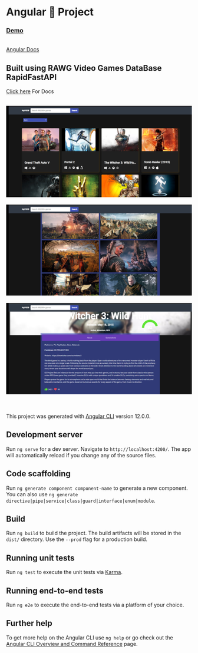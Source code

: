# Angular 💩 Project
### <a href="https://kmadhav907.github.io/Angular-Practise/">Demo </a>
<br/>
<a href="https://angular.io/">Angular Docs</a>

## Built using RAWG Video Games DataBase RapidFastAPI 


<a href="https://rapidapi.com/accujazz/api/rawg-video-games-database/details">Click here</a> For Docs

<br />
  <div> <img src="Photos/Sc-1 (2).jpg"/> </div>
  <br />
   <div> <img src="Photos/Sc-1 (1).jpg"/> </div>
   <br />
   <div> <img src="Photos/Sc-1 (3).jpg"/> </div>
   
   <br />
   <br />

This project was generated with [Angular CLI](https://github.com/angular/angular-cli) version 12.0.0.

## Development server

Run `ng serve` for a dev server. Navigate to `http://localhost:4200/`. The app will automatically reload if you change any of the source files.

## Code scaffolding

Run `ng generate component component-name` to generate a new component. You can also use `ng generate directive|pipe|service|class|guard|interface|enum|module`.

## Build

Run `ng build` to build the project. The build artifacts will be stored in the `dist/` directory. Use the `--prod` flag for a production build.

## Running unit tests

Run `ng test` to execute the unit tests via [Karma](https://karma-runner.github.io).

## Running end-to-end tests

Run `ng e2e` to execute the end-to-end tests via a platform of your choice.

## Further help

To get more help on the Angular CLI use `ng help` or go check out the [Angular CLI Overview and Command Reference](https://angular.io/cli) page.

